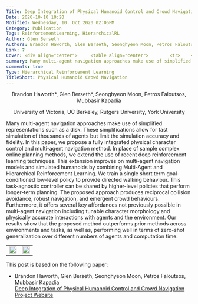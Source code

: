 ```yaml
---
Title: Deep Integration of Physical Humanoid Control and Crowd Navigation
Date: 2020-10-10 10:20
Modified: Wednesday, 10. Oct 2020 02:06PM 
Category: Publication
Tags: ReinforcementLearning, HierarchicalRL
Author: Glen Berseth
Authors: Brandon Haworth, Glen Berseth, Seonghyeon Moon, Petros Faloutsos, Mubbasir Kapadia
Link: ?
Cover: <div align="center">     <table align="center">        <tr>    <td width="25%">       <img width="100%" src="/projects/DeepCrowds/General-Crowds-Comparison.svg">   </td>    <td width="25%">  <img width="100%" src="/projects/DeepCrowds/trajectory_comparisons.svg">  </td> </tr>  </table> <img width="70%" src="/projects/DeepCrowds/Teaser1.png"> </div>
summary: Many multi-agent navigation approaches make use of simplified representations such as a disk. These simplifications allow for fast simulation of thousands of agents but limit the simulation accuracy and fidelity. In this paper, we propose a fully integrated physical character control and multi-agent navigation method. In place of sample complex online planning methods, we extend the use of recent deep reinforcement learning techniques. This extension improves on multi-agent navigation models and simulated humanoids by combining Multi-Agent and Hierarchical Reinforcement Learning. We train a single short term goal-conditioned low-level policy to provide directed walking behaviour. This task-agnostic controller can be shared by higher-level policies that perform longer-term planning. The proposed approach produces reciprocal collision avoidance, robust navigation, and emergent crowd behaviours. Furthermore, it offers several key affordances not previously possible in multi-agent navigation including tunable character morphology and physically accurate interactions with agents and the environment. Our results show that the proposed method outperforms prior methods across environments and tasks, as well as, performing well in terms of zero-shot generalization over different numbers of agents and computation time.
comments: true
Type: Hierarchical Reinforcement Learning
TitleShort: Physical Humanoid Crowd Navigation
---
```


<div align="center">
	<p>
				Brandon Haworth*, Glen Berseth*, Seonghyeon Moon, Petros Faloutsos, Mubbasir Kapadia
	</p>
	<p>	
            University of Victoria, UC Berkeley, Rutgers University, York University
    </p>
</div>


Many multi-agent navigation approaches make use of simplified representations such as a disk. These simplifications allow for fast simulation of thousands of agents but limit the simulation accuracy and fidelity. In this paper, we propose a fully integrated physical character control and multi-agent navigation method. In place of sample complex online planning methods, we extend the use of recent deep reinforcement learning techniques. This extension improves on multi-agent navigation models and simulated humanoids by combining Multi-Agent and Hierarchical Reinforcement Learning. We train a single short term goal-conditioned low-level policy to provide directed walking behaviour. This task-agnostic controller can be shared by higher-level policies that perform longer-term planning. The proposed approach produces reciprocal collision avoidance, robust navigation, and emergent crowd behaviours. Furthermore, it offers several key affordances not previously possible in multi-agent navigation including tunable character morphology and physically accurate interactions with agents and the environment. Our results show that the proposed method outperforms prior methods across environments and tasks, as well as, performing well in terms of zero-shot generalization over different numbers of agents and computation time.


<div class="t">
    <table align="center">
        <tr>
    <td align="center">
        <img width="100%" src="/projects/DeepCrowds/General-Crowds-Comparison.svg">
        </td>
    <td>
   		<img width="100%" src="/projects/DeepCrowds/trajectory_comparisons.svg">
           </td>
</table>
</div>


This post is based on the following paper:

- Brandon Haworth, Glen Berseth, Seonghyeon Moon, Petros Faloutsos, Mubbasir Kapadia <br />
  [Deep Integration of Physical Humanoid Control and Crowd Navigation](/projects/DeepCrowds/DeepCrowds.pdf) <br />
  [Project Website](?)
